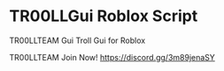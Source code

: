 # TR00LLGui Roblox Script
TR00LLTEAM Gui
Troll Gui for Roblox

TR00LLTEAM Join Now!
https://discord.gg/3m89jenaSY
